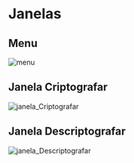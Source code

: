 # Janelas

## Menu

![menu](https://user-images.githubusercontent.com/79456742/189545766-1b79ddbf-9ac1-40fe-ac42-e1d916581160.png)

## Janela Criptografar

![janela_Criptografar](https://user-images.githubusercontent.com/79456742/189545868-cbb866a7-2f20-4dd7-98e5-498f022db01d.png)

## Janela Descriptografar

![janela_Descriptografar](https://user-images.githubusercontent.com/79456742/189545948-a65c7662-2e57-4b9c-87bf-1c5455844acb.png)
